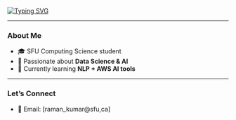 

[![Typing SVG](https://readme-typing-svg.demolab.com?lines=Hey,+I'm+Raman!;Welcome+to+my+GitHub+👋)](https://git.io/typing-svg)

---
### About Me
- 🎓 SFU Computing Science student  
- 🤖 Passionate about **Data Science & AI**
- 🚀 Currently learning **NLP + AWS AI tools**

---
### Let’s Connect
- 📧 Email: [raman_kumar@sfu,ca]  
